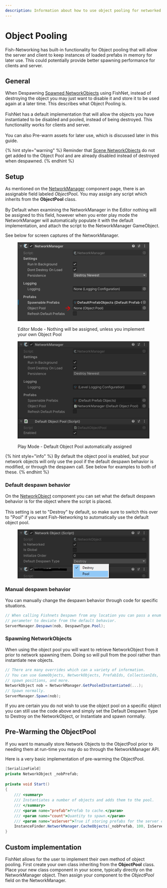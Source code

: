 ```yaml
---
description: Information about how to use object pooling for networked objects.
---
```


# Object Pooling

Fish-Networking has built-in functionality for Object pooling that will allow the server and client to keep instances of loaded prefabs in memory for later use. This could potentially provide better spawning performance for clients and server.

## General

When Despawning [Spawned NetworkObjects](../networkobjects/#spawned-networkobject) using FishNet, instead of destroying the object you may just want to disable it and store it to be used again at a later time. This describes what Object Pooling is.\
\
FishNet has a default implementation that will allow the objects you have instantiated to be disabled and pooled, instead of being destroyed. This functionality works for clients and server.\
\
You can also Pre-warm assets for later use, which is discussed later in this guide.

{% hint style="warning" %}
Reminder that [Scene NetworkObjects](../networkobjects/#scene-networkobject) do not get added to the Object Pool and are already disabled instead of destroyed when despawned.
{% endhint %}

## Setup

As mentioned on the [NetworkManager](../../../../fishnet-building-blocks/components/managers/network-manager.md) component page, there is an assignable field labeled _ObjectPoo&#x6C;**.**_ You may assign any script which inherits from the **ObjectPool** class.\
\
By Default when examining the NetworkManager in the Editor nothing will be assigned to this field, however when you enter play mode the NetworkManager will automatically populate it with the default implementation, and attach the script to the NetworkManager GameObject.

See below for screen captures of the NetworkManager.

<figure><img src="../../../../.gitbook/assets/object-pool-unassigned.png" alt="Editor Mode"><figcaption><p>Editor Mode - Nothing will be assigned, unless you implement your own Object Pool</p></figcaption></figure>

<figure><img src="../../../../.gitbook/assets/object-pool-automatically-assigned.png" alt=""><figcaption><p>Play Mode - Default Object Pool automatically assigned</p></figcaption></figure>

{% hint style="info" %}
By default the object pool is enabled, but your network objects will only use the pool if the default despawn behavior is modified, or through the despawn call. See below for examples to both of these.
{% endhint %}

### Default despawn behavior

On the [NetworkObject](../../../../manual/guides/spawning/broken-reference/) component you can set what the default despawn behavior is for the object where the script is placed.\
\
This setting is set to "Destroy" by default, so make sure to switch this over to "Pool" if you want Fish-Networking to automatically use the default object pool.

<figure><img src="../../../../.gitbook/assets/network-object-despawn-type-pool.png" alt=""><figcaption></figcaption></figure>

### Manual despawn behavior

You can manually change the despawn behavior through code for specific situations.

```csharp
// When calling Fishnets Despawn from any location you can pass a enum 
// perameter to deviate from the default behavior.
ServerManager.Despawn(nob, DespawnType.Pool);
```

### Spawning NetworkObjects

When using the object pool you will want to retrieve NetworkObject from it prior to network spawning them. Doing so will pull from the pool rather than instantiate new objects.

```csharp
// There are many overrides which can a variety of information.
// You can use GameObjects, NetworkObjects, PrefabIds, CollectionIds,
// spawn positions, and more.
NetworkObject nob = NetworkManager.GetPooledInstantiated(...);
// Spawn normally.
ServerManager.Spawn(nob);
```

If you are certain you do not wish to use the object pool on a specific object you can still use the code above and simply set the Default Despawn Type to Destroy on the NetworkObject, or Instantiate and spawn normally.

## Pre-Warming the ObjectPool

If you want to manually store Network Objects to the ObjectPool prior to needing them at run-time you may do so through the NetworkManager API.

Here is a very basic implementation of pre-warming the ObjectPool.

```csharp
[SerializeField]
private NetworkObject _nobPrefab;

private void Start()
{
    /// <summary>
    /// Instantiates a number of objects and adds them to the pool.
    /// </summary>
    /// <param name="prefab">Prefab to cache.</param>
    /// <param name="count">Quantity to spawn.</param>
    /// <param name="asServer">True if storing prefabs for the server collection.</param>
    InstanceFinder.NetworkManager.CacheObjects(_nobPrefab, 100, IsServer);
}
```

## Custom implementation

FishNet allows for the user to implement their own method of object pooling. First create your own class inheriting from the **ObjectPool** class. Place your new class component in your scene, typically directly on the NetworkManager object. Then assign your component to the _ObjectPool_ field on the NetworkManager.
